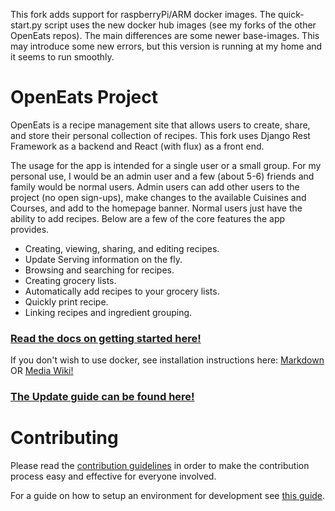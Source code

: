 This fork adds support for raspberryPi/ARM docker images. The quick-start.py script uses the new docker hub images (see my forks of the other OpenEats repos). The main differences are some newer base-images. This may introduce some new errors, but this version is running at my home and it seems to run smoothly.

# OpenEats Project

OpenEats is a recipe management site that allows users to create, share, and store their personal collection of recipes. This fork uses Django Rest Framework as a backend and React (with flux) as a front end.

The usage for the app is intended for a single user or a small group. For my personal use, I would be an admin user and a few (about 5-6) friends and family would be normal users. Admin users can add other users to the project (no open sign-ups), make changes to the available Cuisines and Courses, and add to the homepage banner. Normal users just have the ability to add recipes. Below are a few of the core features the app provides.

- Creating, viewing, sharing, and editing recipes.
- Update Serving information on the fly.
- Browsing and searching for recipes.
- Creating grocery lists.
- Automatically add recipes to your grocery lists.
- Quickly print recipe.
- Linking recipes and ingredient grouping.

### [Read the docs on getting started here!](docs/Running_the_App.md)

If you don't wish to use docker, see installation instructions here:
[Markdown](docs/Running_the_App_Without_Docker.md) OR [Media Wiki!](https://wiki.tothnet.hu/books/other/page/install-openeats-without-docker-and-run-on-apache2)


### [The Update guide can be found here!](docs/Updating_the_App.md)

# Contributing
Please read the [contribution guidelines](CONTRIBUTING.md) in order to make the contribution process easy and effective for everyone involved.

For a guide on how to setup an environment for development see [this guide](docs/Running_the_App_in_dev.md).
